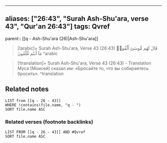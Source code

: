 
---
aliases: ["26:43", "Surah Ash-Shu'ara, verse 43", "Qur'an 26:43"]
tags: Qvref
---

parent:: [[q - Ash-Shu'ara (26)|Ash-Shu'ara]]

> [!arabic]+ Surah Ash-Shu'ara, Verse 43 (26:43)
> <span class="quran-arabic">قَالَ لَهُم مُّوسَىٰٓ أَلْقُوا۟ مَآ أَنتُم مُّلْقُونَ</span>
^arabic

> [!translation]+ Surah Ash-Shu'ara, Verse 43 (26:43) - Translation
> Муса (Моисей) сказал им: «Бросайте то, что вы собираетесь бросить».
^translation



## Related notes
```dataview
LIST from [[q - 26 - 43]]
WHERE !contains(file.name, "q - ")
SORT file.name ASC
```

### Related verses (footnote backlinks)
```dataview
LIST FROM [[q - 26 - 43]] AND #Qvref
SORT file.name ASC
```

